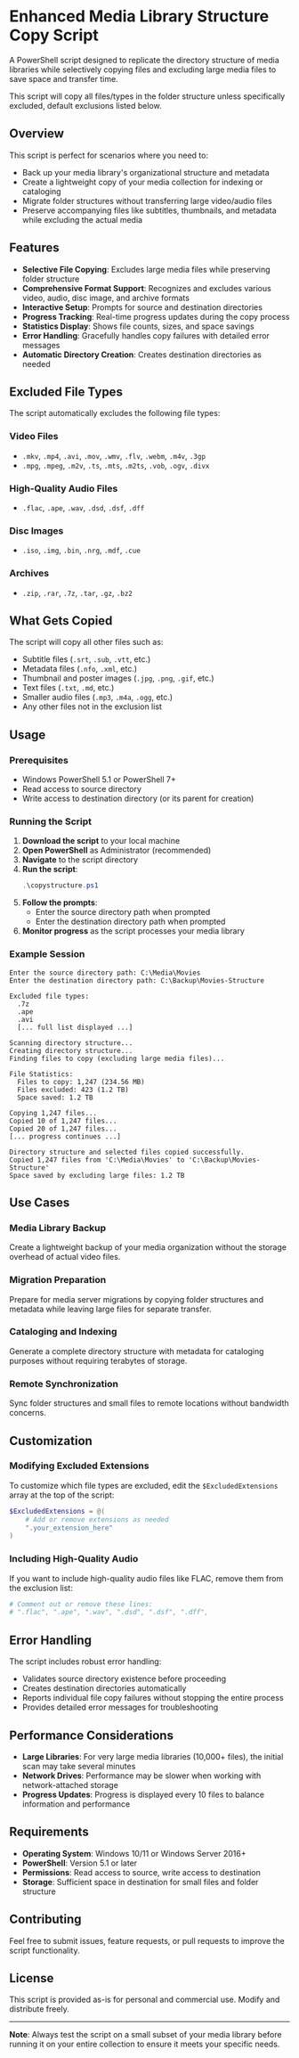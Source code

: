 # Enhanced Media Library Structure Copy Script

A PowerShell script designed to replicate the directory structure of media libraries while selectively copying files and excluding large media files to save space and transfer time.  

This script will copy all files/types in the folder structure unless specifically excluded, default exclusions listed below.

## Overview

This script is perfect for scenarios where you need to:
- Back up your media library's organizational structure and metadata
- Create a lightweight copy of your media collection for indexing or cataloging
- Migrate folder structures without transferring large video/audio files
- Preserve accompanying files like subtitles, thumbnails, and metadata while excluding the actual media

## Features

- **Selective File Copying**: Excludes large media files while preserving folder structure
- **Comprehensive Format Support**: Recognizes and excludes various video, audio, disc image, and archive formats
- **Interactive Setup**: Prompts for source and destination directories
- **Progress Tracking**: Real-time progress updates during the copy process
- **Statistics Display**: Shows file counts, sizes, and space savings
- **Error Handling**: Gracefully handles copy failures with detailed error messages
- **Automatic Directory Creation**: Creates destination directories as needed

## Excluded File Types

The script automatically excludes the following file types:

### Video Files
- `.mkv`, `.mp4`, `.avi`, `.mov`, `.wmv`, `.flv`, `.webm`, `.m4v`, `.3gp`
- `.mpg`, `.mpeg`, `.m2v`, `.ts`, `.mts`, `.m2ts`, `.vob`, `.ogv`, `.divx`

### High-Quality Audio Files
- `.flac`, `.ape`, `.wav`, `.dsd`, `.dsf`, `.dff`

### Disc Images
- `.iso`, `.img`, `.bin`, `.nrg`, `.mdf`, `.cue`

### Archives
- `.zip`, `.rar`, `.7z`, `.tar`, `.gz`, `.bz2`

## What Gets Copied

The script will copy all other files such as:
- Subtitle files (`.srt`, `.sub`, `.vtt`, etc.)
- Metadata files (`.nfo`, `.xml`, etc.)
- Thumbnail and poster images (`.jpg`, `.png`, `.gif`, etc.)
- Text files (`.txt`, `.md`, etc.)
- Smaller audio files (`.mp3`, `.m4a`, `.ogg`, etc.)
- Any other files not in the exclusion list

## Usage

### Prerequisites
- Windows PowerShell 5.1 or PowerShell 7+
- Read access to source directory
- Write access to destination directory (or its parent for creation)

### Running the Script

1. **Download the script** to your local machine
2. **Open PowerShell** as Administrator (recommended)
3. **Navigate** to the script directory
4. **Run the script**:
   ```powershell
   .\copystructure.ps1
   ```
5. **Follow the prompts**:
   - Enter the source directory path when prompted
   - Enter the destination directory path when prompted
6. **Monitor progress** as the script processes your media library

### Example Session

```
Enter the source directory path: C:\Media\Movies
Enter the destination directory path: C:\Backup\Movies-Structure

Excluded file types:
  .7z
  .ape
  .avi
  [... full list displayed ...]

Scanning directory structure...
Creating directory structure...
Finding files to copy (excluding large media files)...

File Statistics:
  Files to copy: 1,247 (234.56 MB)
  Files excluded: 423 (1.2 TB)
  Space saved: 1.2 TB

Copying 1,247 files...
Copied 10 of 1,247 files...
Copied 20 of 1,247 files...
[... progress continues ...]

Directory structure and selected files copied successfully.
Copied 1,247 files from 'C:\Media\Movies' to 'C:\Backup\Movies-Structure'
Space saved by excluding large files: 1.2 TB
```

## Use Cases

### Media Library Backup
Create a lightweight backup of your media organization without the storage overhead of actual video files.

### Migration Preparation
Prepare for media server migrations by copying folder structures and metadata while leaving large files for separate transfer.

### Cataloging and Indexing
Generate a complete directory structure with metadata for cataloging purposes without requiring terabytes of storage.

### Remote Synchronization
Sync folder structures and small files to remote locations without bandwidth concerns.

## Customization

### Modifying Excluded Extensions

To customize which file types are excluded, edit the `$ExcludedExtensions` array at the top of the script:

```powershell
$ExcludedExtensions = @(
    # Add or remove extensions as needed
    ".your_extension_here"
)
```

### Including High-Quality Audio

If you want to include high-quality audio files like FLAC, remove them from the exclusion list:

```powershell
# Comment out or remove these lines:
# ".flac", ".ape", ".wav", ".dsd", ".dsf", ".dff",
```

## Error Handling

The script includes robust error handling:
- Validates source directory existence before proceeding
- Creates destination directories automatically
- Reports individual file copy failures without stopping the entire process
- Provides detailed error messages for troubleshooting

## Performance Considerations

- **Large Libraries**: For very large media libraries (10,000+ files), the initial scan may take several minutes
- **Network Drives**: Performance may be slower when working with network-attached storage
- **Progress Updates**: Progress is displayed every 10 files to balance information and performance

## Requirements

- **Operating System**: Windows 10/11 or Windows Server 2016+
- **PowerShell**: Version 5.1 or later
- **Permissions**: Read access to source, write access to destination
- **Storage**: Sufficient space in destination for small files and folder structure

## Contributing

Feel free to submit issues, feature requests, or pull requests to improve the script functionality.

## License

This script is provided as-is for personal and commercial use. Modify and distribute freely.

---

**Note**: Always test the script on a small subset of your media library before running it on your entire collection to ensure it meets your specific needs.
